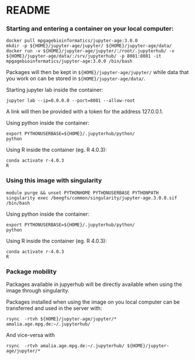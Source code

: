 # README

### Starting and entering a container on your local computer:
```
docker pull mpgagebioinformatics/jupyter-age:3.0.0
mkdir -p ${HOME}/jupyter-age/jupyter/ ${HOME}/jupyter-age/data/
docker run -v ${HOME}/jupyter-age/jupyter/:/root/.jupyterhub/ -v ${HOME}/jupyter-age/data/:/srv/jupyterhub/ -p 8081:8081 -it mpgagebioinformatics/jupyter-age:3.0.0 /bin/bash
```

Packages will then be kept in `${HOME}/jupyter-age/jupyter/` while data that you work on can be stored in `${HOME}/jupyter-age/data/`.

Starting jupyter lab inside the container:
```
jupyter lab --ip=0.0.0.0 --port=8081 --allow-root
```
A link will then be provided with a token for the address 127.0.0.1.

Using python inside the container:
```
export PYTHONUSERBASE=${HOME}/.jupyterhub/python/
python
```

Using R inside the container (eg. R 4.0.3):
```
conda activate r-4.0.3
R
```

### Using this image with singularity

```
module purge && unset PYTHONHOME PYTHONUSERBASE PYTHONPATH
singularity exec /beegfs/common/singularity/jupyter-age.3.0.0.sif /bin/bash
```

Using python inside the container:
```
export PYTHONUSERBASE=${HOME}/.jupyterhub/python/
python
```

Using R inside the container (eg. R 4.0.3):
```
conda activate r-4.0.3
R
```

### Package mobility 

Packages available in jupyerhub will be directly available when using the image through singularity.

Packages installed when using the image on you local computer can be transferred and used in the server with:
```
rsync  -rtvh ${HOME}/jupyter-age/jupyter/* amalia.age.mpg.de:~/.jupyterhub/
```

And vice-versa with 
```
rsync  -rtvh amalia.age.mpg.de:~/.jupyterhub/ ${HOME}/jupyter-age/jupyter/* 
```

